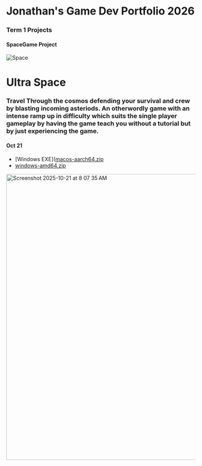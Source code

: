 # Jonathan's Game Dev Portfolio 2026

### Term 1 Projects

#### SpaceGame Project

![Space](https://jonathangallego-gamedev.github.io/Portfolio/)

# Ultra Space
### Travel Through the cosmos defending your survival and crew by blasting incoming asteriods. An otherwordly game with an intense ramp up in difficulty which suits the single player gameplay by having the game teach you without a tutorial but by just experiencing the game.
#### Oct 21

* [Windows EXE]([macos-aarch64.zip](https://github.com/user-attachments/files/23023182/macos-aarch64.zip)
* [windows-amd64.zip](https://github.com/user-attachments/files/23023485/windows-amd64.zip)
<img width="955" height="758" alt="Screenshot 2025-10-21 at 8 07 35 AM" src="https://github.com/user-attachments/assets/903c01d8-90cc-4cc9-9c0e-a3fe9418a263" />
